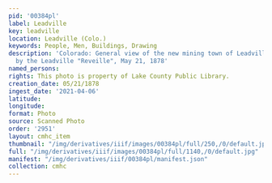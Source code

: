 ```yaml
---
pid: '00384pl'
label: Leadville
key: leadville
location: Leadville (Colo.)
keywords: People, Men, Buildings, Drawing
description: 'Colorado: General view of the new mining town of Leadville. Published
  by the Leadville "Reveille", May 21, 1878'
named_persons: 
rights: This photo is property of Lake County Public Library.
creation_date: 05/21/1878
ingest_date: '2021-04-06'
latitude: 
longitude: 
format: Photo
source: Scanned Photo
order: '2951'
layout: cmhc_item
thumbnail: "/img/derivatives/iiif/images/00384pl/full/250,/0/default.jpg"
full: "/img/derivatives/iiif/images/00384pl/full/1140,/0/default.jpg"
manifest: "/img/derivatives/iiif/00384pl/manifest.json"
collection: cmhc
---
```

